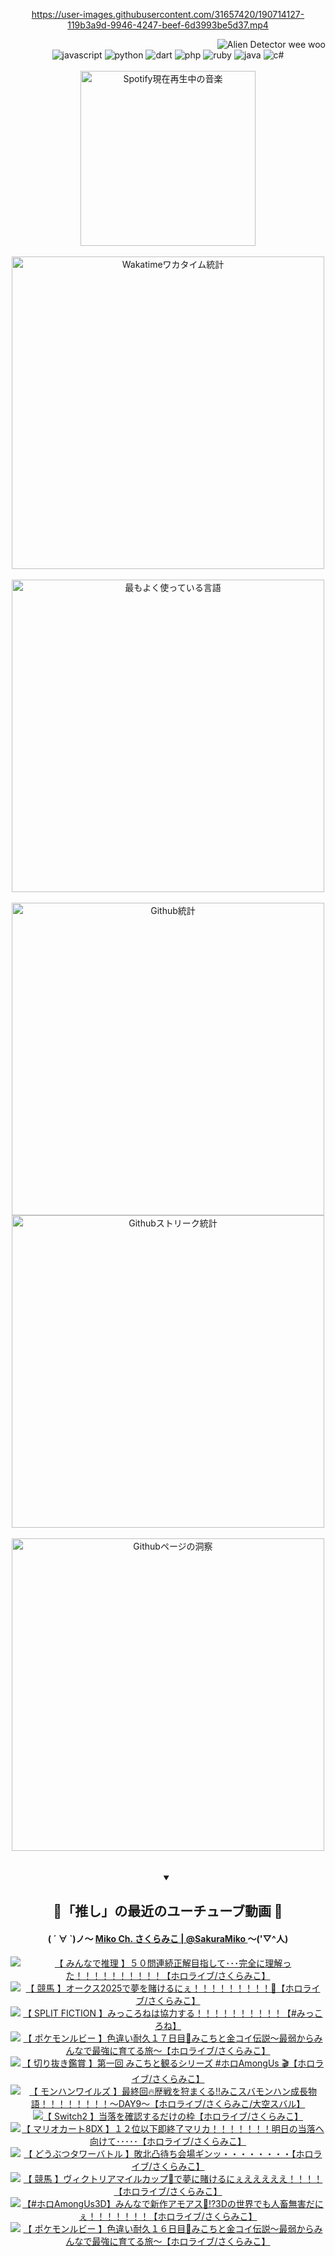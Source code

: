 <!-- START: HERO IMAGE GIF ////////// ////////// ////////// -->
<!-- <img src="@/../assets/img/gaming/ghost-of-tsushima.gif" width="100%"  alt="nellyXinwei's Hero Gif Image"/> -->
<!-- END: HERO IMAGE GIF ////////// ////////// ////////// -->

<div align="center" >  
  
<!-- START:ワンピース 第1015話「ルフィはRED ROCを使う」 -->
<https://user-images.githubusercontent.com/31657420/190714127-119b3a9d-9946-4247-beef-6d3993be5d37.mp4>
<!-- END:ワンピース 第1015話「ルフィはRED ROCを使う」 -->

<!-- START:VISITOR COUNTER -->
<div width="100%" align="right">
<img src="https://komarev.com/ghpvc/?username=nellyXinwei&label=🛸&color=grey&style=for-the-badge&labelcolor=ffffff" alt="Alien Detector wee woo"/>
</div>
<!-- END:VISITOR COUNTER -->

<!-- START: PROGRAMMING LANGUAGES -->
<!-- 色彩 Color Scheme:
#961E3A, #8A0D42, #5A0640, #4F265E, #2B355A, #3E759B, #CC4246,
#BB2649, #AD1052, #700750, #633075, #364270, #4E92C2, #FF5357
Sauce: https://www.webcreatorbox.com/inspiration/pantone-2023
-->

<img src="https://img.shields.io/badge/javascript%20-%23BB2649.svg?&style=for-the-badge&logo=javascript&logoColor=white&labelColor=961E3A" alt="javascript"/>
<img src="https://img.shields.io/badge/python%20-%23AD1052.svg?&style=for-the-badge&logo=python&logoColor=white&labelColor=8A0D42" alt="python" />
<img src="https://img.shields.io/badge/dart%20-%23700750.svg?&style=for-the-badge&logo=dart&logoColor=white&labelColor=5A0640" alt="dart"/>
<img src="https://img.shields.io/badge/php%20-%23633075.svg?&style=for-the-badge&logo=php&logoColor=white&labelColor=4F265E" alt="php"/>
<img src="https://img.shields.io/badge/ruby%20-%23364270.svg?&style=for-the-badge&logo=ruby&logoColor=white&labelColor=2B355A" alt="ruby"/>
<img src="https://img.shields.io/badge/java%20-%234E92C2.svg?&style=for-the-badge&logo=openjdk&logoColor=white&labelColor=3E759B" alt="java"/>
<img src="https://img.shields.io/badge/c%23-%23FF5357.svg?style=for-the-badge&logo=c-sharp&logoColor=white&labelColor=CC4246" alt="c#"/>  
<!-- END: PROGRAMMING LANGUAGES -->

<br>
<br>

<!-- START: MUSIC STATUS -->
  <!-- <a href="https://newojima-gsrs-20220114.vercel.app/api/now-playing?open">
    <img src="https://newojima-gsrs-20220114.vercel.app/api/now-playing" alt="Spotify現在再生中の音楽">
  </a> -->
  <img src="https://newojima-grss-20230114.vercel.app/api/spotify?border_color=transparent" alt="Spotify現在再生中の音楽" width="280px">
<!-- END: MUSIC STATUS -->

<br>
<br>

<!-- START: GITHUB STATUS -->
<!-- 色彩 Color Scheme:  #BB2649, #AD1052, #700750, #633075 -->
<img align="center" src="https://newojima-grs-20230109.vercel.app/api/wakatime?username=njtalba5127&layout=compact&langs_count=10&locale=ja&hide_title=false&title_color=fff&hide_border=true&text_color=fff&bg_color=BB2649,BB2649,633075,633075&hide=other,css,html,bash,xml,git%20config,makefile,properties,yaml,markdown,text,json,jsx" alt="Wakatimeワカタイム統計" width="500px"/>

<br>
<br>

<!-- 色彩 Color Scheme:  #633075, #364270, #4E92C2 -->
  <img align="center" src="https://newojima-grs-20230109.vercel.app/api/top-langs?username=njtalba5127&layout=compact&text_color=fff&icon_color=fff&hide_border=true&&locale=ja&hide_title=false&title_color=fff&include_all_commits=true&card_width=445&langs_count=11&hide=c%23,powershell,shaderlab,hlsl,makefile,jupyter%20notebook,python,html,css,shell,batchfile,less,liquid,hack,scss&bg_color=4F265E,633075,4E92C2" alt="最もよく使っている言語" width="500px"/>

<br>
<br>

<!-- 色彩 Color Scheme:  #4E92C2, #FF5357 -->
  <img align="center" src="https://newojima-grs-20230109.vercel.app/api?username=njtalba5127&rank_icon=github&show_icons=true&&locale=ja&title_color=fff&text_color=fff&icon_color=fff&hide_border=true&hide_title=false&count_private=true&include_all_commits=true&card_width=495&disable_animations=true&bg_color=4E92C2,4E92C2,FF5357" alt="Github統計" width="500px"/>

<br>

<img align="center" src="https://streak-stats.demolab.com?user=njtalba5127&theme=dark&hide_border=true&locale=ja&ring=BB2649&stroke=222222&background=151515&sideLabels=BB2649&currStreakLabel=ffffff&border=BB2649&fire=FF5357&currStreakNum=ffffff&sideNums=FF5357&dates=ffffff" alt="Githubストリーク統計" width="500px"/>

<br>
<br>

  <img align="center" width="500px" src="@/../assets/img/page-insights.svg" alt="Githubページの洞察"/>
  
</div>
<!-- END: GITHUB STATUS -->

<br>
<br>

<div align="center">
<details open>
  <summary>

  </summary>

  <h2 align="center">🌸「推し」の最近のユーチューブ動画 🌸</h2>
  <h4>
  ( ´ ∀ `)ノ～ 
  <a href="https://www.youtube.com/@SakuraMiko">Miko Ch. さくらみこ | @SakuraMiko
  </a>
   ～('▽^人)
  </h4>

  <!-- BEGIN YOUTUBE-CARDS -->
<a href="https://www.youtube.com/watch?v=fUDgpWg2nzk"><img src="https://ytcards.demolab.com/?id=fUDgpWg2nzk&title=%E3%80%90+%E3%81%BF%E3%82%93%E3%81%AA%E3%81%A7%E6%8E%A8%E7%90%86+%E3%80%91%EF%BC%95%EF%BC%90%E5%95%8F%E9%80%A3%E7%B6%9A%E6%AD%A3%E8%A7%A3%E7%9B%AE%E6%8C%87%E3%81%97%E3%81%A6%EF%BD%A5%EF%BD%A5%EF%BD%A5%E5%AE%8C%E5%85%A8%E3%81%AB%E7%90%86%E8%A7%A3%E3%81%A3%E3%81%9F%EF%BC%81%EF%BC%81%EF%BC%81%EF%BC%81%EF%BC%81%EF%BC%81%EF%BC%81%EF%BC%81%EF%BC%81%EF%BC%81%E3%80%90%E3%83%9B%E3%83%AD%E3%83%A9%E3%82%A4%E3%83%96%2F%E3%81%95%E3%81%8F%E3%82%89%E3%81%BF%E3%81%93%E3%80%91&lang=ja&timestamp=1748247886&background_color=%230d1117&title_color=%23ffffff&stats_color=%23dedede&max_title_lines=1&width=187&border_radius=5&duration=0" alt="【 みんなで推理 】５０問連続正解目指して･･･完全に理解った！！！！！！！！！！【ホロライブ/さくらみこ】" title="【 みんなで推理 】５０問連続正解目指して･･･完全に理解った！！！！！！！！！！【ホロライブ/さくらみこ】"></a>
<a href="https://www.youtube.com/watch?v=gAlPspfpNhg"><img src="https://ytcards.demolab.com/?id=gAlPspfpNhg&title=%E3%80%90+%E7%AB%B6%E9%A6%AC+%E3%80%91%E3%82%AA%E3%83%BC%E3%82%AF%E3%82%B92025%E3%81%A7%E5%A4%A2%E3%82%92%E8%B3%AD%E3%81%91%E3%82%8B%E3%81%AB%E3%81%87%EF%BC%81%EF%BC%81%EF%BC%81%EF%BC%81%EF%BC%81%EF%BC%81%EF%BC%81%EF%BC%81%EF%BC%81%F0%9F%8F%87%E3%80%90%E3%83%9B%E3%83%AD%E3%83%A9%E3%82%A4%E3%83%96%2F%E3%81%95%E3%81%8F%E3%82%89%E3%81%BF%E3%81%93%E3%80%91&lang=ja&timestamp=1748156292&background_color=%230d1117&title_color=%23ffffff&stats_color=%23dedede&max_title_lines=1&width=187&border_radius=5&duration=4913" alt="【 競馬 】オークス2025で夢を賭けるにぇ！！！！！！！！！🏇【ホロライブ/さくらみこ】" title="【 競馬 】オークス2025で夢を賭けるにぇ！！！！！！！！！🏇【ホロライブ/さくらみこ】"></a>
<a href="https://www.youtube.com/watch?v=Y6L2dbpc0yQ"><img src="https://ytcards.demolab.com/?id=Y6L2dbpc0yQ&title=%E3%80%90+SPLIT+FICTION+%E3%80%91%E3%81%BF%E3%81%A3%E3%81%93%E3%82%8D%E3%81%AD%E3%81%AF%E5%8D%94%E5%8A%9B%E3%81%99%E3%82%8B%EF%BC%81%EF%BC%81%EF%BC%81%EF%BC%81%EF%BC%81%EF%BC%81%EF%BC%81%EF%BC%81%EF%BC%81%EF%BC%81%E3%80%90%23%E3%81%BF%E3%81%A3%E3%81%93%E3%82%8D%E3%81%AD%E3%80%91&lang=ja&timestamp=1748107812&background_color=%230d1117&title_color=%23ffffff&stats_color=%23dedede&max_title_lines=1&width=187&border_radius=5&duration=25188" alt="【 SPLIT FICTION 】みっころねは協力する！！！！！！！！！！【#みっころね】" title="【 SPLIT FICTION 】みっころねは協力する！！！！！！！！！！【#みっころね】"></a>
<a href="https://www.youtube.com/watch?v=ZBp8EY68ZmY"><img src="https://ytcards.demolab.com/?id=ZBp8EY68ZmY&title=%E3%80%90+%E3%83%9D%E3%82%B1%E3%83%A2%E3%83%B3%E3%83%AB%E3%83%93%E3%83%BC+%E3%80%91%E8%89%B2%E9%81%95%E3%81%84%E8%80%90%E4%B9%85%EF%BC%91%EF%BC%97%E6%97%A5%E7%9B%AE%F0%9F%8E%A3%E3%81%BF%E3%81%93%E3%81%A1%E3%81%A8%E9%87%91%E3%82%B3%E3%82%A4%E4%BC%9D%E8%AA%AC%EF%BD%9E%E6%9C%80%E5%BC%B1%E3%81%8B%E3%82%89%E3%81%BF%E3%82%93%E3%81%AA%E3%81%A7%E6%9C%80%E5%BC%B7%E3%81%AB%E8%82%B2%E3%81%A6%E3%82%8B%E6%97%85%EF%BD%9E%E3%80%90%E3%83%9B%E3%83%AD%E3%83%A9%E3%82%A4%E3%83%96%2F%E3%81%95%E3%81%8F%E3%82%89%E3%81%BF%E3%81%93%E3%80%91&lang=ja&timestamp=1748027304&background_color=%230d1117&title_color=%23ffffff&stats_color=%23dedede&max_title_lines=1&width=187&border_radius=5&duration=27102" alt="【 ポケモンルビー 】色違い耐久１７日目🎣みこちと金コイ伝説～最弱からみんなで最強に育てる旅～【ホロライブ/さくらみこ】" title="【 ポケモンルビー 】色違い耐久１７日目🎣みこちと金コイ伝説～最弱からみんなで最強に育てる旅～【ホロライブ/さくらみこ】"></a>
<a href="https://www.youtube.com/watch?v=j25eJPBYgOg"><img src="https://ytcards.demolab.com/?id=j25eJPBYgOg&title=%E3%80%90+%E5%88%87%E3%82%8A%E6%8A%9C%E3%81%8D%E9%91%91%E8%B3%9E+%E3%80%91%E7%AC%AC%E4%B8%80%E5%9B%9E+%E3%81%BF%E3%81%93%E3%81%A1%E3%81%A8%E8%A6%B3%E3%82%8B%E3%82%B7%E3%83%AA%E3%83%BC%E3%82%BA+%23%E3%83%9B%E3%83%ADAmongUs+%F0%9F%8E%AC%E3%80%90%E3%83%9B%E3%83%AD%E3%83%A9%E3%82%A4%E3%83%96%2F%E3%81%95%E3%81%8F%E3%82%89%E3%81%BF%E3%81%93%E3%80%91&lang=ja&timestamp=1747928534&background_color=%230d1117&title_color=%23ffffff&stats_color=%23dedede&max_title_lines=1&width=187&border_radius=5&duration=8779" alt="【 切り抜き鑑賞 】第一回 みこちと観るシリーズ #ホロAmongUs 🎬【ホロライブ/さくらみこ】" title="【 切り抜き鑑賞 】第一回 みこちと観るシリーズ #ホロAmongUs 🎬【ホロライブ/さくらみこ】"></a>
<a href="https://www.youtube.com/watch?v=tRl7zNNLhTE"><img src="https://ytcards.demolab.com/?id=tRl7zNNLhTE&title=%E3%80%90+%E3%83%A2%E3%83%B3%E3%83%8F%E3%83%B3%E3%83%AF%E3%82%A4%E3%83%AB%E3%82%BA+%E3%80%91%E6%9C%80%E7%B5%82%E5%9B%9E%F0%9F%94%A5%E6%AD%B4%E6%88%A6%E3%82%92%E7%8B%A9%E3%81%BE%E3%81%8F%E3%82%8B%E2%80%BC%EF%B8%8F%E3%81%BF%E3%81%93%E3%82%B9%E3%83%90%E3%83%A2%E3%83%B3%E3%83%8F%E3%83%B3%E6%88%90%E9%95%B7%E7%89%A9%E8%AA%9E%EF%BC%81%EF%BC%81%EF%BC%81%EF%BC%81%EF%BC%81%EF%BC%81%EF%BC%81%EF%BC%81%EF%BD%9EDAY9%EF%BD%9E%E3%80%90%E3%83%9B%E3%83%AD%E3%83%A9%E3%82%A4%E3%83%96%2F%E3%81%95%E3%81%8F%E3%82%89%E3%81%BF%E3%81%93%2F%E5%A4%A7%E7%A9%BA%E3%82%B9%E3%83%90%E3%83%AB%E3%80%91&lang=ja&timestamp=1747758864&background_color=%230d1117&title_color=%23ffffff&stats_color=%23dedede&max_title_lines=1&width=187&border_radius=5&duration=11576" alt="【 モンハンワイルズ 】最終回🔥歴戦を狩まくる‼️みこスバモンハン成長物語！！！！！！！！～DAY9～【ホロライブ/さくらみこ/大空スバル】" title="【 モンハンワイルズ 】最終回🔥歴戦を狩まくる‼️みこスバモンハン成長物語！！！！！！！！～DAY9～【ホロライブ/さくらみこ/大空スバル】"></a>
<a href="https://www.youtube.com/watch?v=0aeMtFczFww"><img src="https://ytcards.demolab.com/?id=0aeMtFczFww&title=%E3%80%90+Switch2+%E3%80%91%E5%BD%93%E8%90%BD%E3%82%92%E7%A2%BA%E8%AA%8D%E3%81%99%E3%82%8B%E3%81%A0%E3%81%91%E3%81%AE%E6%9E%A0%E3%80%90%E3%83%9B%E3%83%AD%E3%83%A9%E3%82%A4%E3%83%96%2F%E3%81%95%E3%81%8F%E3%82%89%E3%81%BF%E3%81%93%E3%80%91&lang=ja&timestamp=1747741818&background_color=%230d1117&title_color=%23ffffff&stats_color=%23dedede&max_title_lines=1&width=187&border_radius=5&duration=2480" alt="【 Switch2 】当落を確認するだけの枠【ホロライブ/さくらみこ】" title="【 Switch2 】当落を確認するだけの枠【ホロライブ/さくらみこ】"></a>
<a href="https://www.youtube.com/watch?v=KS8QRNM21zI"><img src="https://ytcards.demolab.com/?id=KS8QRNM21zI&title=%E3%80%90+%E3%83%9E%E3%83%AA%E3%82%AA%E3%82%AB%E3%83%BC%E3%83%888DX+%E3%80%91%EF%BC%91%EF%BC%92%E4%BD%8D%E4%BB%A5%E4%B8%8B%E5%8D%B3%E7%B5%82%E4%BA%86%E3%83%9E%E3%83%AA%E3%82%AB%EF%BC%81%EF%BC%81%EF%BC%81%EF%BC%81%EF%BC%81%EF%BC%81%EF%BC%81%E6%98%8E%E6%97%A5%E3%81%AE%E5%BD%93%E8%90%BD%E3%81%B8%E5%90%91%E3%81%91%E3%81%A6%EF%BD%A5%EF%BD%A5%EF%BD%A5%EF%BD%A5%EF%BD%A5%E3%80%90%E3%83%9B%E3%83%AD%E3%83%A9%E3%82%A4%E3%83%96%2F%E3%81%95%E3%81%8F%E3%82%89%E3%81%BF%E3%81%93%E3%80%91&lang=ja&timestamp=1747665713&background_color=%230d1117&title_color=%23ffffff&stats_color=%23dedede&max_title_lines=1&width=187&border_radius=5&duration=7760" alt="【 マリオカート8DX 】１２位以下即終了マリカ！！！！！！！明日の当落へ向けて･････【ホロライブ/さくらみこ】" title="【 マリオカート8DX 】１２位以下即終了マリカ！！！！！！！明日の当落へ向けて･････【ホロライブ/さくらみこ】"></a>
<a href="https://www.youtube.com/watch?v=b4iVJHE5gfU"><img src="https://ytcards.demolab.com/?id=b4iVJHE5gfU&title=%E3%80%90+%E3%81%A9%E3%81%86%E3%81%B6%E3%81%A4%E3%82%BF%E3%83%AF%E3%83%BC%E3%83%90%E3%83%88%E3%83%AB+%E3%80%91%E6%95%97%E5%8C%97%E5%87%B8%E5%BE%85%E3%81%A1%E4%BC%9A%E5%A0%B4%E3%82%AE%E3%83%B3%E3%83%83%E3%83%BB%E3%83%BB%E3%83%BB%E3%83%BB%E3%83%BB%E3%83%BB%E3%83%BB%E3%83%BB%E3%80%90%E3%83%9B%E3%83%AD%E3%83%A9%E3%82%A4%E3%83%96%2F%E3%81%95%E3%81%8F%E3%82%89%E3%81%BF%E3%81%93%E3%80%91&lang=ja&timestamp=1747574610&background_color=%230d1117&title_color=%23ffffff&stats_color=%23dedede&max_title_lines=1&width=187&border_radius=5&duration=4547" alt="【 どうぶつタワーバトル 】敗北凸待ち会場ギンッ・・・・・・・・【ホロライブ/さくらみこ】" title="【 どうぶつタワーバトル 】敗北凸待ち会場ギンッ・・・・・・・・【ホロライブ/さくらみこ】"></a>
<a href="https://www.youtube.com/watch?v=zlLlCVFck1w"><img src="https://ytcards.demolab.com/?id=zlLlCVFck1w&title=%E3%80%90+%E7%AB%B6%E9%A6%AC+%E3%80%91%E3%83%B4%E3%82%A3%E3%82%AF%E3%83%88%E3%83%AA%E3%82%A2%E3%83%9E%E3%82%A4%E3%83%AB%E3%82%AB%E3%83%83%E3%83%97%F0%9F%8C%B9%E3%81%A7%E5%A4%A2%E3%81%AB%E8%B3%AD%E3%81%91%E3%82%8B%E3%81%AB%E3%81%87%E3%81%88%E3%81%88%E3%81%88%E3%81%88%E3%81%88%EF%BC%81%EF%BC%81%EF%BC%81%EF%BC%81%E3%80%90%E3%83%9B%E3%83%AD%E3%83%A9%E3%82%A4%E3%83%96%2F%E3%81%95%E3%81%8F%E3%82%89%E3%81%BF%E3%81%93%E3%80%91&lang=ja&timestamp=1747552202&background_color=%230d1117&title_color=%23ffffff&stats_color=%23dedede&max_title_lines=1&width=187&border_radius=5&duration=3805" alt="【 競馬 】ヴィクトリアマイルカップ🌹で夢に賭けるにぇえええええ！！！！【ホロライブ/さくらみこ】" title="【 競馬 】ヴィクトリアマイルカップ🌹で夢に賭けるにぇえええええ！！！！【ホロライブ/さくらみこ】"></a>
<a href="https://www.youtube.com/watch?v=ACkZC7rtGD0"><img src="https://ytcards.demolab.com/?id=ACkZC7rtGD0&title=%E3%80%90%23%E3%83%9B%E3%83%ADAmongUs3D%E3%80%91%E3%81%BF%E3%82%93%E3%81%AA%E3%81%A7%E6%96%B0%E4%BD%9C%E3%82%A2%E3%83%A2%E3%82%A2%E3%82%B9%F0%9F%9A%80%E2%81%893D%E3%81%AE%E4%B8%96%E7%95%8C%E3%81%A7%E3%82%82%E4%BA%BA%E7%95%9C%E7%84%A1%E5%AE%B3%E3%81%A0%E3%81%AB%E3%81%87%EF%BC%81%EF%BC%81%EF%BC%81%EF%BC%81%EF%BC%81%EF%BC%81%EF%BC%81%E3%80%90%E3%83%9B%E3%83%AD%E3%83%A9%E3%82%A4%E3%83%96%2F%E3%81%95%E3%81%8F%E3%82%89%E3%81%BF%E3%81%93%E3%80%91&lang=ja&timestamp=1747492734&background_color=%230d1117&title_color=%23ffffff&stats_color=%23dedede&max_title_lines=1&width=187&border_radius=5&duration=8638" alt="【#ホロAmongUs3D】みんなで新作アモアス🚀⁉3Dの世界でも人畜無害だにぇ！！！！！！！【ホロライブ/さくらみこ】" title="【#ホロAmongUs3D】みんなで新作アモアス🚀⁉3Dの世界でも人畜無害だにぇ！！！！！！！【ホロライブ/さくらみこ】"></a>
<a href="https://www.youtube.com/watch?v=4zz8mG7615s"><img src="https://ytcards.demolab.com/?id=4zz8mG7615s&title=%E3%80%90+%E3%83%9D%E3%82%B1%E3%83%A2%E3%83%B3%E3%83%AB%E3%83%93%E3%83%BC+%E3%80%91%E8%89%B2%E9%81%95%E3%81%84%E8%80%90%E4%B9%85%EF%BC%91%EF%BC%96%E6%97%A5%E7%9B%AE%F0%9F%8E%A3%E3%81%BF%E3%81%93%E3%81%A1%E3%81%A8%E9%87%91%E3%82%B3%E3%82%A4%E4%BC%9D%E8%AA%AC%EF%BD%9E%E6%9C%80%E5%BC%B1%E3%81%8B%E3%82%89%E3%81%BF%E3%82%93%E3%81%AA%E3%81%A7%E6%9C%80%E5%BC%B7%E3%81%AB%E8%82%B2%E3%81%A6%E3%82%8B%E6%97%85%EF%BD%9E%E3%80%90%E3%83%9B%E3%83%AD%E3%83%A9%E3%82%A4%E3%83%96%2F%E3%81%95%E3%81%8F%E3%82%89%E3%81%BF%E3%81%93%E3%80%91&lang=ja&timestamp=1747335595&background_color=%230d1117&title_color=%23ffffff&stats_color=%23dedede&max_title_lines=1&width=187&border_radius=5&duration=20224" alt="【 ポケモンルビー 】色違い耐久１６日目🎣みこちと金コイ伝説～最弱からみんなで最強に育てる旅～【ホロライブ/さくらみこ】" title="【 ポケモンルビー 】色違い耐久１６日目🎣みこちと金コイ伝説～最弱からみんなで最強に育てる旅～【ホロライブ/さくらみこ】"></a>
<!-- END YOUTUBE-CARDS -->

</div>
  
</details>
